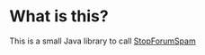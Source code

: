 What is this?
=============

This is a small Java library to call [StopForumSpam](http://www.stopforumspam.com/)
